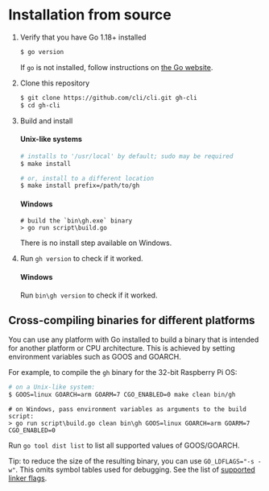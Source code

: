 # Installation from source

1. Verify that you have Go 1.18+ installed

   ```sh
   $ go version
   ```

   If `go` is not installed, follow instructions on [the Go website](https://golang.org/doc/install).

2. Clone this repository

   ```sh
   $ git clone https://github.com/cli/cli.git gh-cli
   $ cd gh-cli
   ```

3. Build and install

   #### Unix-like systems
   ```sh
   # installs to '/usr/local' by default; sudo may be required
   $ make install

   # or, install to a different location
   $ make install prefix=/path/to/gh
   ```

   #### Windows
   ```pwsh
   # build the `bin\gh.exe` binary
   > go run script\build.go
   ```
   There is no install step available on Windows.

4. Run `gh version` to check if it worked.

   #### Windows
   Run `bin\gh version` to check if it worked.

## Cross-compiling binaries for different platforms

You can use any platform with Go installed to build a binary that is intended for another platform
or CPU architecture. This is achieved by setting environment variables such as GOOS and GOARCH.

For example, to compile the `gh` binary for the 32-bit Raspberry Pi OS:
```sh
# on a Unix-like system:
$ GOOS=linux GOARCH=arm GOARM=7 CGO_ENABLED=0 make clean bin/gh
```
```pwsh
# on Windows, pass environment variables as arguments to the build script:
> go run script\build.go clean bin\gh GOOS=linux GOARCH=arm GOARM=7 CGO_ENABLED=0
```

Run `go tool dist list` to list all supported values of GOOS/GOARCH.

Tip: to reduce the size of the resulting binary, you can use `GO_LDFLAGS="-s -w"`. This omits
symbol tables used for debugging. See the list of [supported linker flags](https://golang.org/cmd/link/).
